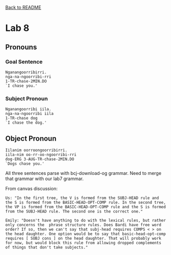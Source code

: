 [Back to README](/README.md)
# Lab 8
## Pronouns
### Goal Sentence
  ```
  Nganangoorribirri.
  nga-na-ngoorribi-rri
  1-TR-chase-2MIN.DO
  `I chase you.'
  ```
### Subject Pronoun
  ```
  Nganangoorribi iila.
  nga-na-ngoorribi iila
  1-TR-chase dog
  `I chase the dog.'
  ```
## Object Pronoun
  ```
  Iilanim oorroongoorribirri.
  iila-nim oo-rr-oo-ngoorribi-rri
  dog-ERG 3-AUG-TR-chase-2MIN.DO
  `Dogs chase you.'
  ```

All three sentences parse with bcj-download-og grammar. Need to merge that grammar with our lab7 grammar.

From canvas discussion:
```
Us: "In the first tree, the V is formed from the SUBJ-HEAD rule and the S is formed from the BASIC-HEAD-OPT-COMP rule. In the second tree, the VP is formed from the BASIC-HEAD-OPT-COMP rule and the S is formed from the SUBJ-HEAD rule. The second one is the correct one."

Emily: "Doesn't have anything to do with the lexical rules, but rather only concerns the  phrase structure rules. Does Bardi have free word order? If so, then we can't say that subj-head requires COMPS < > on the head daughter. One option would be to say that basic-head-opt-comp requires [ SUBJ cons ] on the head daughter. That will probably work for now, but would block this rule from allowing dropped complements of things that don't take subjects."
```